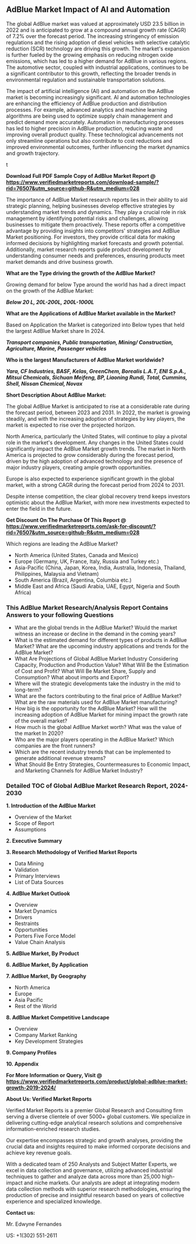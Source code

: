 <h2>AdBlue Market Impact of AI and Automation</h2><p>The global AdBlue market was valued at approximately USD 23.5 billion in 2022 and is anticipated to grow at a compound annual growth rate (CAGR) of 7.2% over the forecast period. The increasing stringency of emission regulations and the rising adoption of diesel vehicles with selective catalytic reduction (SCR) technology are driving this growth. The market's expansion is further fueled by the growing emphasis on reducing nitrogen oxide emissions, which has led to a higher demand for AdBlue in various regions. The automotive sector, coupled with industrial applications, continues to be a significant contributor to this growth, reflecting the broader trends in environmental regulation and sustainable transportation solutions.</p><p>The impact of artificial intelligence (AI) and automation on the AdBlue market is becoming increasingly significant. AI and automation technologies are enhancing the efficiency of AdBlue production and distribution processes. For example, advanced analytics and machine learning algorithms are being used to optimize supply chain management and predict demand more accurately. Automation in manufacturing processes has led to higher precision in AdBlue production, reducing waste and improving overall product quality. These technological advancements not only streamline operations but also contribute to cost reductions and improved environmental outcomes, further influencing the market dynamics and growth trajectory.</p>t</p><p id="" class=""><strong>Download Full PDF Sample Copy of AdBlue Market Report @ <a href="https://www.verifiedmarketreports.com/download-sample/?rid=76507&utm_source=github-R&utm_medium=028" target="_blank">https://www.verifiedmarketreports.com/download-sample/?rid=76507&utm_source=github-R&utm_medium=028</a></strong></p><p>The importance of&nbsp;AdBlue Market research reports lies in their ability to aid strategic planning, helping businesses develop effective strategies by understanding market trends and dynamics. They play a crucial role in risk management by identifying potential risks and challenges, allowing businesses to mitigate them proactively. These reports offer a competitive advantage by providing insights into competitors' strategies and AdBlue Market positioning. For investors, they provide critical data for making informed decisions by highlighting market forecasts and growth potential. Additionally, market research reports guide product development by understanding consumer needs and preferences, ensuring products meet market demands and drive business growth.</p><p><strong>What are the&nbsp;Type driving the growth of the AdBlue Market?</strong></p><p id="" class="">Growing demand for below Type around the world has had a direct impact on the growth of the AdBlue Market:</p><em><strong>Below 20 L, 20L-200L, 200L-1000L</strong></em></p><strong>What are the&nbsp;Applications&nbsp;of AdBlue Market available in the Market?</strong></p><p id="" class="">Based on Application the Market is categorized into Below types that held the largest AdBlue Market share In 2024.</p><em><strong>Transport companies, Public transportation, Mining/ Construction, Agriculture, Marine, Passenger vehicles</strong></em></p><strong>Who is the largest Manufacturers of AdBlue Market worldwide?</strong></p><p><em><strong>Yara, CF Industries, BASF, Kelas, GreenChem, Borealis L.A.T, ENI S.p.A., Mitsui Chemicals, Sichuan Meifeng, BP, Liaoning Rundi, Total, Cummins, Shell, Nissan Chemical, Novax</strong></em></p><p id="" class=""><strong>Short Description About AdBlue Market:</strong></p><p>The global AdBlue Market is anticipated to rise at a considerable rate during the forecast period, between 2023 and 2031. In 2022, the market is growing steadily, and with the increasing adoption of strategies by key players, the market is expected to rise over the projected horizon.</p><p>North America, particularly the United States, will continue to play a pivotal role in the market's development. Any changes in the United States could significantly impact the AdBlue Market growth trends. The market in North America is projected to grow considerably during the forecast period, driven by the high adoption of advanced technology and the presence of major industry players, creating ample growth opportunities.</p><p>Europe is also expected to experience significant growth in the global market, with a strong CAGR during the forecast period from 2024 to 2031.</p><p>Despite intense competition, the clear global recovery trend keeps investors optimistic about the AdBlue Market, with more new investments expected to enter the field in the future.</p><p id="" class=""><strong>Get Discount On The Purchase Of This Report @ <a href="https://www.verifiedmarketreports.com/ask-for-discount/?rid=76507&utm_source=github-R&utm_medium=028" target="_blank">https://www.verifiedmarketreports.com/ask-for-discount/?rid=76507&utm_source=github-R&utm_medium=028</a></strong></p>Which regions are leading the AdBlue Market?</p><ul><li>North America (United States, Canada and Mexico)</li><li>Europe (Germany, UK, France, Italy, Russia and Turkey etc.)</li><li>Asia-Pacific (China, Japan, Korea, India, Australia, Indonesia, Thailand, Philippines, Malaysia and Vietnam)</li><li>South America (Brazil, Argentina, Columbia etc.)</li><li>Middle East and Africa (Saudi Arabia, UAE, Egypt, Nigeria and South Africa)</li></ul><h3 id="" class="">This AdBlue Market Research/Analysis Report Contains Answers to your following Questions</h3><ul><li>What are the global trends in the AdBlue Market? Would the market witness an increase or decline in the demand in the coming years?</li><li>What is the estimated demand for different types of products in AdBlue Market? What are the upcoming industry applications and trends for the AdBlue Market?</li><li>What Are Projections of Global AdBlue Market Industry Considering Capacity, Production and Production Value? What Will Be the Estimation of Cost and Profit? What Will Be Market Share, Supply and Consumption? What about imports and Export?</li><li>Where will the strategic developments take the industry in the mid to long-term?</li><li>What are the factors contributing to the final price of AdBlue Market? What are the raw materials used for AdBlue Market manufacturing?</li><li>How big is the opportunity for the AdBlue Market? How will the increasing adoption of AdBlue Market for mining impact the growth rate of the overall market?</li><li>How much is the global AdBlue Market worth? What was the value of the market In 2020?</li><li>Who are the major players operating in the AdBlue Market? Which companies are the front runners?</li><li>Which are the recent industry trends that can be implemented to generate additional revenue streams?</li><li>What Should Be Entry Strategies, Countermeasures to Economic Impact, and Marketing Channels for AdBlue Market Industry?</li></ul><h3 id="" class="">Detailed TOC of Global AdBlue Market Research Report, 2024-2030</h3><p id="" class=""><strong>1. Introduction of the AdBlue Market</strong></p><ul><li>Overview of the Market</li><li>Scope of Report</li><li>Assumptions</li></ul><p id="" class=""><strong>2. Executive Summary</strong></p><p id="" class=""><strong>3. Research Methodology of Verified Market Reports</strong></p><ul><li>Data Mining</li><li>Validation</li><li>Primary Interviews</li><li>List of Data Sources</li></ul><p id="" class=""><strong>4. AdBlue Market Outlook</strong></p><ul><li>Overview</li><li>Market Dynamics</li><li>Drivers</li><li>Restraints</li><li>Opportunities</li><li>Porters Five Force Model</li><li>Value Chain Analysis</li></ul><p id="" class=""><strong>5. AdBlue Market, By Product</strong></p><p id="" class=""><strong>6. AdBlue Market, By Application</strong></p><p id="" class=""><strong>7. AdBlue Market, By Geography</strong></p><ul><li>North America</li><li>Europe</li><li>Asia Pacific</li><li>Rest of the World</li></ul><p id="" class=""><strong>8. AdBlue Market Competitive Landscape</strong></p><ul><li>Overview</li><li>Company Market Ranking</li><li>Key Development Strategies</li></ul><p id="" class=""><strong>9. Company Profiles</strong></p><p id="" class=""><strong>10. Appendix</strong></p><p id="" class=""><strong>For More Information or Query, Visit @ <a href="https://www.verifiedmarketreports.com/product/global-adblue-market-growth-2019-2024/" target="_blank">https://www.verifiedmarketreports.com/product/global-adblue-market-growth-2019-2024/</a></strong></p><p id="" class=""><strong>About Us: Verified Market Reports</strong></p><p id="" class="">Verified Market Reports is a premier Global Research and Consulting firm serving a diverse clientele of over 5000+ global customers. We specialize in delivering cutting-edge analytical research solutions and comprehensive information-enriched research studies.</p><p id="" class="">Our expertise encompasses strategic and growth analyses, providing the crucial data and insights required to make informed corporate decisions and achieve key revenue goals.</p><p id="" class="">With a dedicated team of 250 Analysts and Subject Matter Experts, we excel in data collection and governance, utilizing advanced industrial techniques to gather and analyze data across more than 25,000 high-impact and niche markets. Our analysts are adept at integrating modern data collection methods with superior research methodologies, ensuring the production of precise and insightful research based on years of collective experience and specialized knowledge.</p><p id="" class=""><strong>Contact us:</strong></p><p id="" class="">Mr. Edwyne Fernandes</p><p id="" class="">US: +1(302) 551-2611</p>
